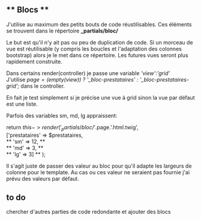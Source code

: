 ** Blocs **
-----------

J'utilise au maximum des petits bouts de code réustilisables.
Ces éléments se trouvent dans le répertoire **_partials/bloc/**

Le but est qu'il n'y ait pas ou peu de duplication de code.
Si un morceau de vue est réutilisable (y compris les boucles et l'adaptation des colonnes bootstrap) alors je le met dans ce répertoire.
Les futures vues seront plus rapidement construite.  
  
 
 Dans certains render(controller) je passe une variable *'view':'grid'*  
 J'utilise  *$page = (empty($view)) ? '_bloc-prestataires' : '_bloc-prestataires-grid';* dans le controller.  
 
 En fait je test simplement si je précise une vue à grid sinon la vue par défaut est une liste.
 
 Parfois des variables  sm, md, lg appraissent:   
 
 return $this->render('_partials/bloc/'.$page.'.html.twig',  
             ['prestataires' => $prestataires,  
                ** 'sm' => 12, **    
                ** 'md' => 3,  **   
                ** 'lg' => 3]  ** );  
                
  Il s'agit juste de passer des valeur au bloc pour qu'il adapte les largeurs de colonne pour le template.
  Au cas ou ces valeur ne seraient pas fournie j'ai prévu des valeurs par défaut.  
  
  ## to do ##
  chercher d'autres parties de code redondante et ajouter des blocs 
  
                
         